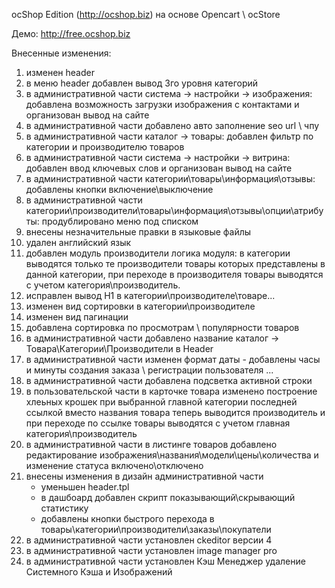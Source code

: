 
ocShop Edition (http://ocshop.biz) на основе Opencart \ ocStore

Демо: http://free.ocshop.biz

Внесенные изменения:

1. изменен header
2. в меню header добавлен вывод 3го уровня категорий
3. в административной части система -> настройки -> изображения: добавлена возможность загрузки изображения с контактами и организован вывод на сайте
4. в административной части добавлено авто заполнение seo url \ чпу
5. в административной части каталог -> товары: добавлен фильтр по категории и производителю товаров
6. в административной части система -> настройки -> витрина: добавлен ввод ключевых слов и организован вывод на сайте
7. в административной части категории\товары\информация\отзывы: добавлены кнопки включение\выключение
8. в административной части категории\производители\товары\информация\отзывы\опции\атрибуты: продублировано меню под списком
9. внесены незначительные правки в языковые файлы
10. удален английский язык
11. добавлен модуль производители логика модуля: в категории выводятся только те производители товары которых представлены в данной категории, при переходе в производителя товары выводятся с учетом категория\производитель.
12. исправлен вывод H1 в категории\производителе\товаре...
13. изменен вид сортировки в категории\производителе
14. изменен вид пагинации
15. добавлена сортировка по просмотрам \ популярности товаров
16. в административной части добавлено название каталог -> Товара\Категории\Производители в Header
17. в административной части изменен формат даты - добавлены часы и минуты создания заказа \ регистрации пользователя ...
18. в административной части добавлена подсветка активной строки
19. в пользовательской части в карточке товара изменено построение хлеьных крошек при выбранной главной категории последней ссылкой вместо названия товара теперь выводится производитель и при переходе по ссылке товары выводятся с учетом главная категория\производитель
20. в административной части в листинге товаров добавлено редактирование изображения\названия\модели\цены\количества и изменение статуса включено\отключено
21. внесены изменения в дизайн административной части
	- уменьшен header.tpl
	- в дашбоард добавлен скрипт показывающий\скрывающий статистику
	- добавлены кнопки быстрого перехода в товары\категории\производители\заказы\покупатели
22. в административной части установлен ckeditor версии 4
23. в административной части установлен image manager pro
24. в административной части установлен Кэш Менеджер удаление Системного Кэша и Изображений
